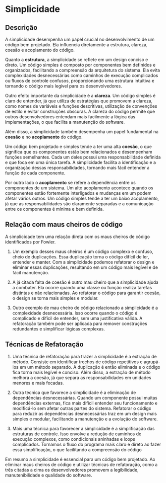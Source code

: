 # Simplicidade

## Descrição

A simplicidade desempenha um papel crucial no desenvolvimento de um código bem projetado. Ela influencia diretamente a estrutura, clareza, coesão e acoplamento do código.

Quanto a **estrutura**, a simplicidade se reflete em um design conciso e direto. Um código simples é composto por componentes bem definidos e organizados, facilitando a compreensão da arquitetura do sistema. Ela evita complexidades desnecessárias como caminhos de execução complicados ou fluxos de controle confusos, proporcionando uma estrutura intuitiva e tornando o código mais legível para os desenvolvedores.

Outro efeito importante da simplicidade é a **clareza**. Um código simples é claro de entender, já que utiliza de estratégias que promovem a clareza, como nomes de variáveis e funções descritivas, utilização de convenções de estilo e evitar construções obscuras. A clareza do código permite que outros desenvolvedores entendam mais facilmente a lógica das implementações, o que facilita a manutenção do software.

Além disso, a simplicidade também desempenha um papel fundamental na **coesão** e no **acoplamento** do código. 

Um código bem projetado e simples tende a ter uma alta **coesão**, o que significa que os componentes estão bem relacionados e desempenham funções semelhantes. Cada um deles possui uma responsabilidade definida e que foca em uma única tarefa. A simplicidade facilita a identificação e a organização dessas responsabilidades, tornando mais fácil entender a função de cada componente.

Por outro lado o **acoplamento** se refere a dependência entre os componentes de um sistema. Um alto acoplamento acontece quando os componentes estão fortemente interligados e mudanças em um podem afetar vários outros. Um código simples tende a ter um baixo acoplamento, já que as responsabilidades são claramente separadas e a comunicação entre os componentes é mínima e bem definida.

## Relação com maus cheiros de código

A simplicidade tem uma relação direta com os maus cheiros de código identificados por Fowler.

1. Um exemplo desses maus cheiros é um código complexo e confuso, cheio de duplicações. Essa duplicação torna o código difícil de ler, entender e manter. Com a simplicidade podemos refatorar o design e eliminar essas duplicações, resultando em um código mais legível e de fácil manutenção.

2. A já citada falta de coesão é outro mau cheiro que a simplicidade ajuda a combater. Ela ocorre quando uma classe ou função realiza tarefas distintas e não relacionadas. Ao refatorar o código para garantir coesão, o design se torna mais simples e modular.

3. Outro exemplo de mau cheiro de código relacionado a simplicidade é a complexidade desnecessária. Isso ocorre quando o código é complicado e difícil de entender, sem uma justificativa válida. A refatoração também pode ser aplicada para remover construções redundantes e simplificar lógicas complexas.

## Técnicas de Refatoração

1. Uma técnica de refatoração para trazer a simplicidade é a extração de método. Consiste em identificar trechos de código repetitivos e agrupá-los em um método separado. A duplicação é então eliminada e o código fica torna mais legível e conciso. Além disso, a extração de método melhora a coesão, já que separa as responsabilidades em unidades menores e mais focadas.

2. Outra técnica que favorece a simplicidade é a eliminação de dependências desnecessárias. Quando um componente possui muitas dependências externas, fica mais difícil entender seu funcionamento e modificá-lo sem afetar outras partes do sistema. Refatorar o código para reduzir as dependências desnecessárias traz em um design mais simples e modular, facilitando a manutenção e a evolução do software.

3. Mais uma técnica para favorecer a simplicidade é a simplificação das estruturas de controle. Isso envolve a redução de caminhos de execução complexos, como condicionais aninhadas e loops complicados. Tornamos o fluxo do programa mais claro e direto ao fazer essa simplificação, o que facilitando a compreensão do código

Em resumo a simplicidade é essencial para um código bem projetado. Ao eliminar maus cheiros de código e utilizar técnicas de refatoração, como a três citadas a cima os desenvolvedores promovem a legibilidade, manutenibilidade e qualidade do software.
